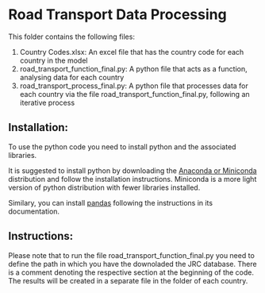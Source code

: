 # Road Transport Data Processing

This folder contains the following files:
1) Country Codes.xlsx: An excel file that has the country code for each country in the model
2) road_transport_function_final.py: A python file that acts as a function, analysing data for each country
3) road_transport_process_final.py: A python file that processes data for each country via the file road_transport_function_final.py, following an iterative process

## Installation:

To use the python code you need to install python and the associated libraries.

It is suggested to install python by downloading the [Anaconda or Miniconda]([url](https://www.anaconda.com/download)) distribution and follow the installation instructions. Miniconda is a more light version of python distribution with fewer libraries installed.

Similary, you can install [pandas]([url](https://pandas.pydata.org/docs/)) following the instructions in its documentation.

## Instructions:

Please note that to run the file road_transport_function_final.py you need to define the path in which you have the downoladed the JRC database. There is a comment denoting the respective section at the beginning of the code. The results will be created in a separate file in the folder of each country.
